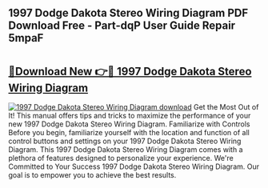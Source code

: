## 1997 Dodge Dakota Stereo Wiring Diagram PDF Download Free - Part-dqP User Guide Repair 5mpaF

# <h2><a href="http://dfnv4op.blite.top/?on=1997+Dodge+Dakota+Stereo+Wiring+Diagram">🔗Download New 👉🔴 1997 Dodge Dakota Stereo Wiring Diagram</a></h2>

[![1997 Dodge Dakota Stereo Wiring Diagram download](https://i.imgur.com/lujVjoI.png)](http://dfnv4op.blite.top/?on=1997+Dodge+Dakota+Stereo+Wiring+Diagram)
Get the Most Out of It! This manual offers tips and tricks to maximize the performance of your new 1997 Dodge Dakota Stereo Wiring Diagram. Familiarize with Controls Before you begin, familiarize yourself with the location and function of all control buttons and settings on your 1997 Dodge Dakota Stereo Wiring Diagram. This 1997 Dodge Dakota Stereo Wiring Diagram comes with a plethora of features designed to personalize your experience. We're Committed to Your Success 1997 Dodge Dakota Stereo Wiring Diagram. Our goal is to empower you to achieve the best results.

